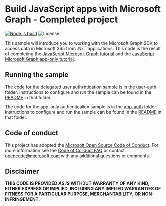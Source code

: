 # Build JavaScript apps with Microsoft Graph - Completed project

[![Node.js build](https://github.com/microsoftgraph/msgraph-training-javascript/actions/workflows/nodejs.yml/badge.svg)](https://github.com/microsoftgraph/msgraph-training-javascript/actions/workflows/nodejs.yml) ![License.](https://img.shields.io/badge/license-MIT-green.svg)

This sample will introduce you to working with the Microsoft Graph SDK to access data in Microsoft 365 from .NET applications. This code is the result of completing the [JavaScript Microsoft Graph tutorial](https://learn.microsoft.com/graph/tutorials/javascript) and the [JavaScript Microsoft Graph app-only tutorial](https://learn.microsoft.com/graph/tutorials/javascript-app-only).

## Running the sample

The code for the delegated user authentication sample is in the [user-auth](user-auth) folder. Instructions to configure and run the sample can be found in the [README](user-auth/README.md) in that folder.

The code for the app-only authentication sample is in the [app-auth](app-auth) folder. Instructions to configure and run the sample can be found in the [README](app-auth/README.md) in that folder.

## Code of conduct

This project has adopted the [Microsoft Open Source Code of Conduct](https://opensource.microsoft.com/codeofconduct/). For more information see the [Code of Conduct FAQ](https://opensource.microsoft.com/codeofconduct/faq/) or contact [opencode@microsoft.com](mailto:opencode@microsoft.com) with any additional questions or comments.

## Disclaimer

**THIS CODE IS PROVIDED _AS IS_ WITHOUT WARRANTY OF ANY KIND, EITHER EXPRESS OR IMPLIED, INCLUDING ANY IMPLIED WARRANTIES OF FITNESS FOR A PARTICULAR PURPOSE, MERCHANTABILITY, OR NON-INFRINGEMENT.**
